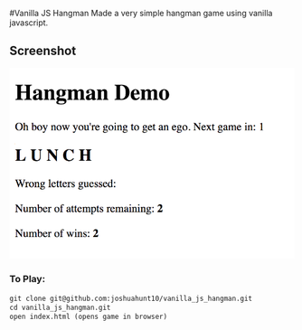 #Vanilla JS Hangman
Made a very simple hangman game using vanilla javascript.

## Screenshot
![VanillaJsHangman](/images/vanilla_js_hangman.png)

### To Play:
```
git clone git@github.com:joshuahunt10/vanilla_js_hangman.git
cd vanilla_js_hangman.git
open index.html (opens game in browser)
```